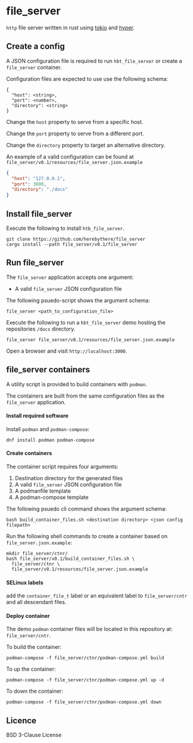 # file_server

`http` file server written in rust using [tokio](https://tokio.rs/) and
[hyper](https://hyper.rs/).

## Create a config

A JSON configuration file is required to run `hbt_file_server` or create a
`file_server` container.

Configuration files are expected to use use the following schema:

```
{
  "host": <string>,
  "port": <number>,
  "directory": <string>
}
```

Change the `host` property to serve from a specific host.

Change the `port` property to serve from a different port.

Change the `directory` property to target an alternative directory.

An example of a valid configuration can be found at
`file_server/v0.1/resources/file_server.json.example`

```json
{
  "host": "127.0.0.1",
  "port": 3000,
  "directory": "./docs"
}
```

## Install file_server

Execute the following to install `htb_file_server`.

```
git clone https://github.com/herebythere/file_server
cargo install --path file_server/v0.1/file_server
```

## Run file_server

The `file_server` application accepts one argument:

- A valid `file_server` JSON configuration file

The following psuedo-script shows the argument schema:

```
file_server <path_to_configuration_file>
```

Execute the following to run a `hbt_file_server` demo hosting the repositories
`/docs` directory.

```
file_server file_server/v0.1/resources/file_server.json.example
```

Open a browser and visit `http://localhost:3000`.

## file_server containers

A utility script is provided to build containers with `podman`.

The containers are built from the same configuration files as the
`file_server` application.

#### Install required software

Install `podman` and `podman-compose`:

```
dnf install podman podman-compose
```

#### Create containers 

The container script requires four arguments:

1. Destination directory for the generated files
2. A valid `file_server` JSON configuration file
3. A podmanfile template
4. A podman-compose template

The following psuedo cli command shows the argument schema:

```
bash build_container_files.sh <destination directory> <json config filepath>
```

Run the following shell commands to create a container based on
`file_server.json.example`:

```
mkdir file_server/ctnr/
bash file_server/v0.1/build_container_files.sh \
  file_server/ctnr \
  file_server/v0.1/resources/file_server.json.example
```

#### SELinux labels

add the `container_file_t` label or an equivalent label to `file_server/cntr` and all descendant files.

#### Deploy container

The demo `podman` container files will be located in this repository at:
`file_server/cntr`.

To build the container:

```
podman-compose -f file_server/ctnr/podman-compose.yml build
```

To up the container:

```
podman-compose -f file_server/ctnr/podman-compose.yml up -d
```

To down the container:

```
podman-compose -f file_server/ctnr/podman-compose.yml down
```

## Licence

BSD 3-Clause License
